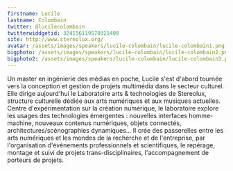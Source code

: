 ```yaml
---
firstname: Lucile
lastname: Colombain
twitter: @lucilecolombain
twitterwiddgetid: 324156119570321408
site: http://www.stereolux.org/
avatar: /assets/images/speakers/lucile-colombain/lucile-colombain1.png
bigphoto: /assets/images/speakers/lucile-colombain/lucile-colombain2.png
bigphoto2: /assets/images/speakers/lucile-colombain/lucile-colombain3.png
---
```


Un master en ingénierie des médias en poche, Lucile s'est d'abord tournée vers la conception et gestion de projets multimédia dans le secteur culturel.  Elle dirige aujourd'hui le Laboratoire arts & technologies de Stereolux, structure culturelle dédiée aux arts numériques et aux musiques actuelles. Centre d'expérimentation sur la création numérique, le laboratoire explore les usages des technologies émergentes : nouvelles interfaces homme-machine, nouveaux contenus numériques, objets connectés, architectures/scénographies dynamiques... Il crée des passerelles entre les arts numériques et les mondes de la recherche et de l'entreprise, par l'organisation d'événements professionnels et scientifiques, le repérage, montage et suivi de projets trans-disciplinaires, l'accompagnement de porteurs de projets.
